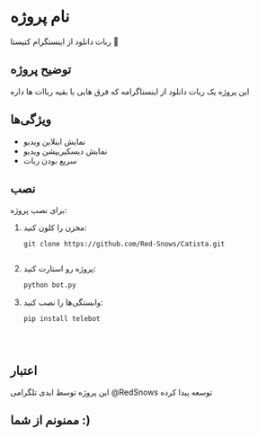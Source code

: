 # نام پروژه 

ربات دانلود از اینستگرام کتیستا 🚀

## توضیح پروژه
این پروژه یک ربات دانلود از اینستاگرامه که فرق هایی با بقیه رباات ها داره

## ویژگی‌ها
- نمایش اینلاین ویدیو
- نمایش دیسکیریپشن ویدیو
- سریع بودن ربات

## نصب
برای نصب پروژه:
1. مخزن را کلون کنید:

   ```
   git clone https://github.com/Red-Snows/Catista.git
         
3. پروژه رو استارت کنید:
      ```bash
      python bot.py
   
4. وابستگی‌ها را نصب کنید:
      ```bash
      pip install telebot
   




## اعتبار
این پروژه توسط ایدی تلگرامی @RedSnows توسعه پیدا کرده

## ممنونم از شما :)
